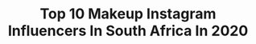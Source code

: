 ---
title: Top 10 Makeup Instagram Influencers In South Africa In 2020
description: >-
  Find top makeup Instagram influencers in South Africa in 2020. Most popular hashtags: #makeup #fashion #makeuptutorial.
platform: Instagram
hits: 145
text_top: Identify the top-rated Instagram influencers on inBeat.
text_bottom: Our platform holds 145 Instagram influencers like this in South Africa for you to work with.
profiles:
  - username: "sinothandojack"
    fullname: >-
      A REAL LIFE BARBIE 🌹
    bio: >-
      ❄️ : Snowy Jack 📖 : GOD FIRST 📍 : Cape Town 💄 : Makeup Artist 💎 : Princess treatment or leave me alone
    location: "South Africa"
    followers: 11373
    engagement: 1150
    commentsToLikes: 0.036061
    id: ckaozril9n3650i78h7fqz78n
    verified: false
    hashtags: ""
  - username: "sayladean"
    fullname: >-
      S A Y L A 🇿🇦
    bio: >-
      Pro Makeup Artist, Beauty Content Creator & Youtuber sayladean77@gmail.com @blaze_thompson98 ❤️ NEW WEEKLY VLOG⤵️
    location: "South Africa"
    followers: 38996
    engagement: 569
    commentsToLikes: 0.050090
    id: ck0u21mp5ylih0i19wt4gk04m
    verified: false
    hashtags: "#prosanahair, #realgirlsofbody, #mycottonon, #loccitaneimmortelle"
  - username: "aly_bux"
    fullname: >-
      A A L I Y A H - B U X
    bio: >-
      Redefining the beauty industry 1 eyeliner at a time. Enemies of the heir, beware 🐍 Pro Makeup Artist | Content Creator Co-Partner at @bmups_ Academy
    location: "South Africa"
    followers: 13976
    engagement: 708
    commentsToLikes: 0.109319
    id: ck15t918jgxbk0i19avy1pp4f
    verified: false
    hashtags: "#creative, #womenempowerment, #durbansouthafrica, #fashion"
  - username: "shelly_annj"
    fullname: >-
      Shelly-Ann Johnson
    bio: >-
      Romans 5:17 👑 A teacher 👩🏻‍🏫 Makeup 💄@mu_shellyann 📍🇿🇦 Cape Town For any collabs/business, please email👇🏼 🚨 new video
    location: "South Africa"
    followers: 30773
    engagement: 511
    commentsToLikes: 0.007698
    id: ck5zt823rzwsu0i14nvkbfng2
    verified: false
    hashtags: "#proudteacher, #unmeritedfavour, #unitedagainstcovid19, #makeup"
  - username: "kayyyy_macedo"
    fullname: >-
      K A Y L A   M A C E D O
    bio: >-
      INFLUENCER | FREELANCE MODEL 📍South Africa Dm me for any collaborations/enquiries @kaylamacedo.makeup
    location: "South Africa"
    followers: 14837
    engagement: 529
    commentsToLikes: 0.050491
    id: ck5zqqgedv3aw0i14jm8nqorr
    verified: false
    hashtags: "#gifted, #mycottonon, #model, #southafrica"
  - username: "cantarafarouk"
    fullname: >-
      Cantara Farouk
    bio: >-
      Pro Makeup Artist & Digital Content Creator Entrepreneur: @bycantara Johannesburg, South Africa 🇿🇦 LATEST YOUTUBE VIDEO!!
    location: "South Africa"
    followers: 34366
    engagement: 637
    commentsToLikes: 0.201814
    id: ck5q5h8hjsv750i11jq8h95t5
    verified: false
    hashtags: "#letyoureyesdothetalking, #4years, #22, #popartzombie"
  - username: "mrsroxyamas_"
    fullname: >-
      Roxy Wbff Pro
    bio: >-
      🇿🇦 MUA💋 @makeup_by_roxy_ @__raidmycloset Athlete @rishapeangels @magicbikinis @ryderwear Roxy10 WBFF Bikini Pro 6th 🌎
    location: "South Africa"
    followers: 39174
    engagement: 231
    commentsToLikes: 0.013658
    id: ck0w49eacxfyk0i195a1n2l0w
    verified: false
    hashtags: "#raidmycloset, #magicbikinis, #makeupbyroxy, #contentcreation"
  - username: "annettaprimadonna"
    fullname: >-
      𝓐𝓷𝓷𝓮𝓽𝓽𝓮 𝓚𝓮𝓶𝓹
    bio: >-
      Afrikaans 🍻 Old-fashioned Girl 🌼 Actress @ermstars 🇿🇦⁣⁣ Model @bossmodelsa 📸⁣⁣ Writer 🦊 ✨Natural Redhead⁣ ✨Haircare & Makeup⁣
    location: "South Africa"
    followers: 37677
    engagement: 477
    commentsToLikes: 0.028376
    id: ck15qfb7i2kdy0i196rs1xs3l
    verified: false
    hashtags: "#redhair, #hairtutorial, #esteelauder, #shorthair"
  - username: "jonathaninstyle"
    fullname: >-
      Jonathaninstyle
    bio: >-
      NON BINARY 💫⭐️ AFRICAN ROYALTY 👑 🤎🖤🇬🇭 MAKEUP Enthusiast FASHION degree on de MF side Built and still building MYSELF God got us all 💪🏽💪🏽
    location: "South Africa"
    followers: 44857
    engagement: 52
    commentsToLikes: 0.070765
    id: ck5c8y7phafcl0i11xwcovx5g
    verified: false
    hashtags: "#morphe, #makeuptutorial, #jonathaninstyle, #makeupartistsworldwide"
  - username: "shewolfsa"
    fullname: >-
      H A N N A H
    bio: >-
      🧿 hi there lovelies! 🐺 content creator • pro makeup artist 📍 cape town, South Africa 📹 subscribe to my channel
    location: "South Africa"
    followers: 10482
    engagement: 514
    commentsToLikes: 0.075262
    id: ck5horeghq36l0i11ooo2s5z1
    verified: false
    hashtags: "#makeuptutorial, #nanaween2020, #makeuphowto, #halloween"
---